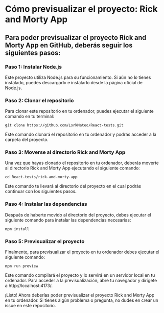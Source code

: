 # Cómo previsualizar el proyecto: Rick and Morty App 
## Para poder previsualizar el proyecto Rick and Morty App en GitHub, deberás seguir los siguientes pasos:

### Paso 1: Instalar Node.js
Este proyecto utiliza Node.js para su funcionamiento. Si aún no lo tienes instalado, puedes descargarlo e instalarlo desde la página oficial de Node.js.

### Paso 2: Clonar el repositorio
Para clonar este repositorio en tu ordenador, puedes ejecutar el siguiente comando en tu terminal:
```
git clone https://github.com/LsrkMateo/React-tests.git
```
Este comando clonará el repositorio en tu ordenador y podrás acceder a la carpeta del proyecto.

### Paso 3: Moverse al directorio Rick and Morty App
Una vez que hayas clonado el repositorio en tu ordenador, deberás moverte al directorio Rick and Morty App ejecutando el siguiente comando:
```
cd React-tests/rick-and-morty-app
```
Este comando te llevará al directorio del proyecto en el cual podrás continuar con los siguientes pasos.

### Paso 4: Instalar las dependencias
Después de haberte movido al directorio del proyecto, debes ejecutar el siguiente comando para instalar las dependencias necesarias:
```
npm install
```
### Paso 5: Previsualizar el proyecto
Finalmente, para previsualizar el proyecto en tu ordenador debes ejecutar el siguiente comando:
```
npm run preview
```
Este comando compilará el proyecto y lo servirá en un servidor local en tu ordenador. Para acceder a la previsualización, abre tu navegador y dirígete a http://localhost:4173/.

¡Listo! Ahora deberías poder previsualizar el proyecto Rick and Morty App en tu ordenador. Si tienes algún problema o pregunta, no dudes en crear un issue en este repositorio.
